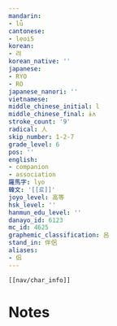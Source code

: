 ```yaml
---
mandarin:
- lǚ
cantonese:
- leoi5
korean:
- 려
korean_native: ''
japanese:
- RYO
- RO
japanese_nanori: ''
vietnamese:
middle_chinese_initial: l
middle_chinese_final: ɨʌ
stroke_count: '9'
radical: 人
skip_number: 1-2-7
grade_level: 6
pos: ''
english:
- companion
- association
羅馬字: lyo
韓文: '[[료]]'
joyo_level: 高等
hsk_level: ''
hanmun_edu_level: ''
danayo_id: 6123
mc_id: 4625
graphemic_classification: 呂
stand_in: 伴侶
aliases:
- 侣
---
```

```meta-bind-embed
[[nav/char_info]]
```

# Notes
